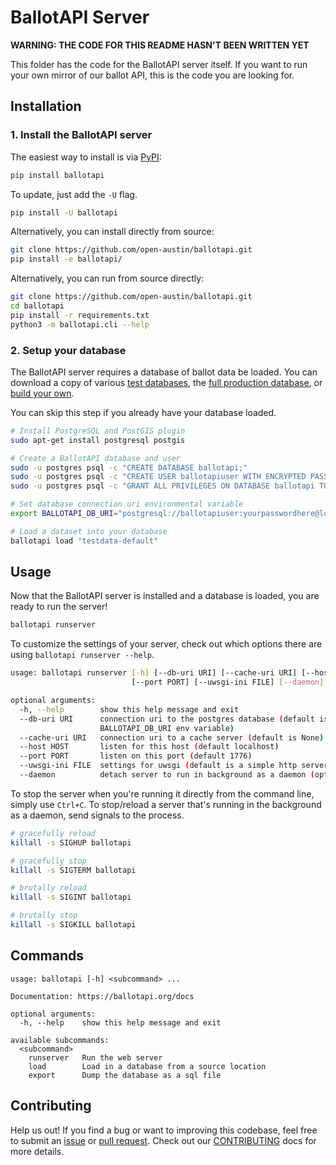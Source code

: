 # BallotAPI Server

**WARNING: THE CODE FOR THIS README HASN'T BEEN WRITTEN YET**

This folder has the code for the BallotAPI server itself. If you
want to run your own mirror of our ballot API, this is the code
you are looking for.

## Installation

### 1. Install the BallotAPI server

The easiest way to install is via [PyPI](https://pypi.org/project/ballotapi/):
```bash
pip install ballotapi
```

To update, just add the `-U` flag.
```bash
pip install -U ballotapi
```

Alternatively, you can install directly from source:
```bash
git clone https://github.com/open-austin/ballotapi.git
pip install -e ballotapi/
```

Alternatively, you can run from source directly:
```bash
git clone https://github.com/open-austin/ballotapi.git
cd ballotapi
pip install -r requirements.txt
python3 -m ballotapi.cli --help
```

### 2. Setup your database

The BallotAPI server requires a database of ballot data be loaded.
You can download a copy of various
[test databases](#TODO),
the [full production database](#TODO),
or [build your own](#TODO).

You can skip this step if you already have your database loaded.

```bash
# Install PostgreSQL and PostGIS plugin
sudo apt-get install postgresql postgis

# Create a BallotAPI database and user
sudo -u postgres psql -c "CREATE DATABASE ballotapi;"
sudo -u postgres psql -c "CREATE USER ballotapiuser WITH ENCRYPTED PASSWORD 'yourpasswordhere';"
sudo -u postgres psql -c "GRANT ALL PRIVILEGES ON DATABASE ballotapi TO ballotapiuser;"

# Set database connection uri environmental variable
export BALLOTAPI_DB_URI="postgresql://ballotapiuser:yourpasswordhere@localhost:5432/ballotapi"

# Load a dataset into your database
ballotapi load "testdata-default"
```

## Usage

Now that the BallotAPI server is installed and a database is loaded,
you are ready to run the server!

```bash
ballotapi runserver
```

To customize the settings of your server, check out which options
there are using `ballotapi runserver --help`.

```bash
usage: ballotapi runserver [-h] [--db-uri URI] [--cache-uri URI] [--host HOST]
                           [--port PORT] [--uwsgi-ini FILE] [--daemon]

optional arguments:
  -h, --help        show this help message and exit
  --db-uri URI      connection uri to the postgres database (default is
                    BALLOTAPI_DB_URI env variable)
  --cache-uri URI   connection uri to a cache server (default is None)
  --host HOST       listen for this host (default localhost)
  --port PORT       listen on this port (default 1776)
  --uwsgi-ini FILE  settings for uwsgi (default is a simple http server)
  --daemon          detach server to run in background as a daemon (optional)
```

To stop the server when you're running it directly from the command line,
simply use `Ctrl+C`. To stop/reload a server that's running in the background
as a daemon, send signals to the process.

```bash
# gracefully reload
killall -s SIGHUP ballotapi

# gracefully stop
killall -s SIGTERM ballotapi

# brutally reload
killall -s SIGINT ballotapi

# brutally stop
killall -s SIGKILL ballotapi
```

## Commands

```
usage: ballotapi [-h] <subcommand> ...

Documentation: https://ballotapi.org/docs

optional arguments:
  -h, --help    show this help message and exit

available subcommands:
  <subcommand>
    runserver   Run the web server
    load        Load in a database from a source location
    export      Dump the database as a sql file
```

## Contributing

Help us out! If you find a bug or want to improving this codebase,
feel free to submit an
[issue](https://github.com/open-austin/ballotapi/issues)
or [pull request](https://github.com/open-austin/ballotapi/pulls).
Check out our [CONTRIBUTING](../CONTRIBUTING.md) docs for more details.


